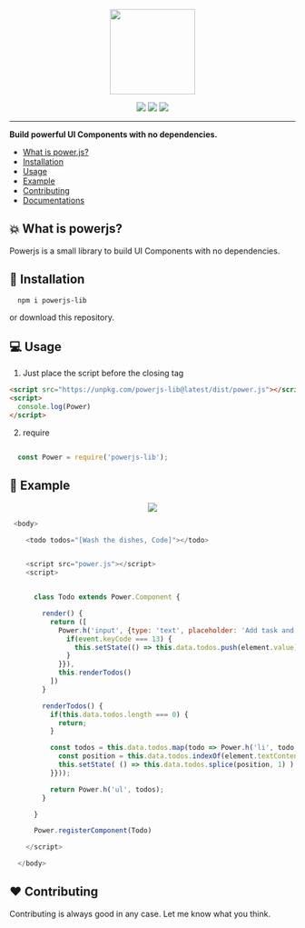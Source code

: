 <p align="center"><img width="150" height="auto" src="https://cdn.rawgit.com/janmarkuslanger/powerjs/9a5c9cc4/assets/powerjs-logo.svg"></p>

<p align="center">
  <img src="https://img.shields.io/github/license/janmarkuslanger/powerjs.svg?style=flat-square">
  <img src="https://img.shields.io/github/size/janmarkuslanger/powerjs/dist/power.js.svg?style=flat-square">
 <img src="https://img.shields.io/npm/v/powerjs-lib.svg?style=flat-square">
</p>

---

**Build powerful UI Components with no dependencies.**

- [What is power.js?](#-what-is-powerjs)
- [Installation](#-installation)
- [Usage](#-usage)
- [Example](#-example)
- [Contributing](#%EF%B8%8F-contributing)
- <a href="https://github.com/janmarkuslanger/powerjs/tree/master/docs">Documentations</a>

## 💥 What is powerjs?

Powerjs is a small library to build UI Components with no dependencies.

## 📁 Installation

``` npm
  npm i powerjs-lib
```

or download this repository.

## 💻 Usage

1. Just place the script before the closing </body> tag
``` html
<script src="https://unpkg.com/powerjs-lib@latest/dist/power.js"></script>
<script>
  console.log(Power)
</script>
```

2. require

``` javascript

  const Power = require('powerjs-lib');

```


## 🌟 Example

<p align="center"><kbd><img src="https://cdn.rawgit.com/janmarkuslanger/powerjs/6d255831/assets/example.gif"></kbd></p>

``` javascript
 <body>

    <todo todos="[Wash the dishes, Code]"></todo>


    <script src="power.js"></script>
    <script>


      class Todo extends Power.Component {

        render() {
          return ([
            Power.h('input', {type: 'text', placeholder: 'Add task and press Enter', keyup: (event, element) => {
              if(event.keyCode === 13) {
                this.setState(() => this.data.todos.push(element.value))
              }
            }}),
            this.renderTodos()
          ])
        }

        renderTodos() {
          if(this.data.todos.length === 0) {
            return;
          }

          const todos = this.data.todos.map(todo => Power.h('li', todo, {click: (event, element) => {
            const position = this.data.todos.indexOf(element.textContent);
            this.setState( () => this.data.todos.splice(position, 1) )
          }}));

          return Power.h('ul', todos);
        }

      }

      Power.registerComponent(Todo)

    </script>

  </body>

```

## ❤️ Contributing
Contributing is always good in any case. Let me know what you think.
